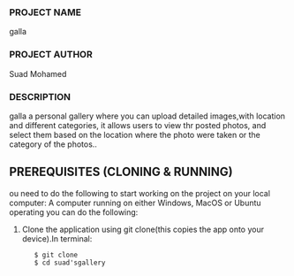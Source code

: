 ### PROJECT NAME
galla
### PROJECT AUTHOR
Suad Mohamed 
### DESCRIPTION
galla a personal gallery where you can upload  detailed images,with location and different categories,
it allows users to view thr posted photos, and select them based on the location where the photo were taken or the category of the photos..
## PREREQUISITES (CLONING & RUNNING)
ou need to do the following to start working on the project on your local computer:
A computer running on either Windows, MacOS or Ubuntu operating you can do the following:

1. Clone the application using git clone(this copies the app onto your device).In terminal:

          $ git clone
          $ cd suad'sgallery